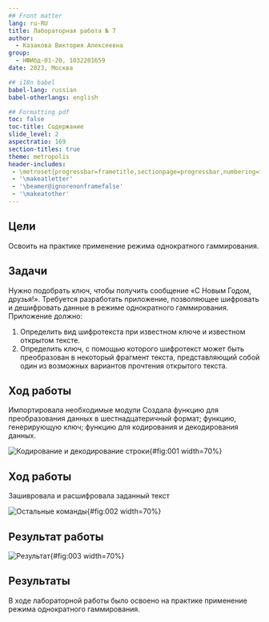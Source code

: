 ```yaml
---
## Front matter
lang: ru-RU
title: Лабораторная работа № 7
author:
  - Казакова Виктория Алексеевна
group:
  - НФИбд-01-20, 1032201659
date: 2023, Москва

## i18n babel
babel-lang: russian
babel-otherlangs: english

## Formatting pdf
toc: false
toc-title: Содержание
slide_level: 2
aspectratio: 169
section-titles: true
theme: metropolis
header-includes:
 - \metroset{progressbar=frametitle,sectionpage=progressbar,numbering=fraction}
 - '\makeatletter'
 - '\beamer@ignorenonframefalse'
 - '\makeatother'
---
```



## Цели

Освоить на практике применение режима однократного гаммирования.

## Задачи

Нужно подобрать ключ, чтобы получить сообщение «С Новым Годом,
друзья!». Требуется разработать приложение, позволяющее шифровать и
дешифровать данные в режиме однократного гаммирования. Приложение
должно:

1. Определить вид шифротекста при известном ключе и известном открытом тексте.
2. Определить ключ, с помощью которого шифротекст может быть преобразован в некоторый фрагмент текста, представляющий собой один из
возможных вариантов прочтения открытого текста.


## Ход работы

Импортировала необходимые модули
Создала функцию для преобразования данных в шестнадцатеричный формат; функцию, генерирующую ключ; функцию для кодирования и декодирования данных.

![Кодирование и декодирование строки](image/1.png){#fig:001 width=70%}

## Ход работы

Зашивровала и расшифровала заданный текст

![Остальные команды](image/2.png){#fig:002 width=70%}

## Результат работы

![Результат](image/3.png){#fig:003 width=70%}

## Результаты

В ходе лабораторной работы было освоено на практике применение режима однократного гаммирования.
